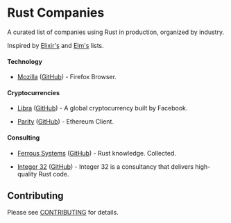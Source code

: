 # Rust Companies

A curated list of companies using Rust in production, organized by industry.

Inspired by [Elixir's][elixir-companies] and [Elm's][elm-companies] lists.

[elixir-companies]: https://github.com/doomspork/elixir-companies
[elm-companies]: https://github.com/jah2488/elm-companies

#### Technology

* [Mozilla](https://www.mozilla.org)
  ([GitHub](https://github.com/mozilla)) - Firefox Browser.

#### Cryptocurrencies

* [Libra](https://libra.org)
  ([GitHub](https://github.com/libra/libra)) - A global cryptocurrency built by Facebook.
  
* [Parity](https://www.parity.io/)
  ([GitHub](https://github.com/paritytech/)) - Ethereum Client.

#### Consulting

* [Ferrous Systems](https://ferrous-systems.com/)
  ([GitHub](https://github.com/ferrous-systems/)) - Rust knowledge. Collected.
  
 * [Integer 32](https://www.integer32.com/)
  ([GitHub](https://github.com/integer32llc)) - Integer 32 is a consultancy that delivers high-quality Rust code.

## Contributing

Please see [CONTRIBUTING](CONTRIBUTING.md) for details.
